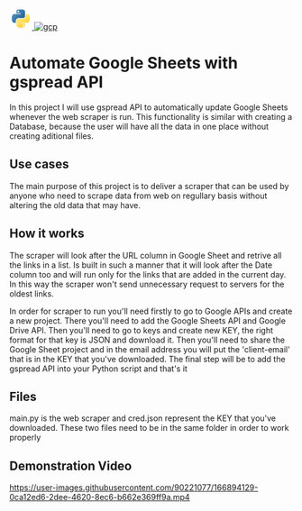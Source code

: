 <a href="https://www.python.org" target="_blank" rel="noreferrer"> <img src="https://raw.githubusercontent.com/devicons/devicon/master/icons/python/python-original.svg" alt="python" width="40" height="40"/> </a>
<a href="https://cloud.google.com" target="_blank" rel="noreferrer"> <img src="https://www.vectorlogo.zone/logos/google_cloud/google_cloud-icon.svg" alt="gcp" width="40" height="40"/> </a>
# Automate Google Sheets with gspread API

In this project I will use gspread API to automatically update Google Sheets whenever the web scraper is run. This functionality is similar with creating a Database, because the user will have all the data in one place without creating aditional files.

## Use cases
The main purpose of this project is to deliver a scraper that can be used by anyone who need to scrape data from web on regullary basis without altering the old data that may have.

## How it works
The scraper will look after the URL column in Google Sheet and retrive all the links in a list. Is built in such a manner that it will look after the Date column too and will run only for the links that are added in the current day. In this way the scraper won't send unnecessary request to servers for the oldest links.

In order for scraper to run you'll need firstly to go to Google APIs and create a new project. There you'll need to add the Google Sheets API and Google Drive API. Then you'll need to go to keys and create new KEY, the right format for that key is JSON and download it. Then you'll need to share the Google Sheet project and in the email address you will put the 'client-email' that is in the KEY that you've downloaded. The final step will be to add the gspread API into your Python script and that's it

## Files
main.py is the web scraper and cred.json represent the KEY that you've downloaded. These two files need to be in the same folder in order to work properly

## Demonstration Video


https://user-images.githubusercontent.com/90221077/166894129-0ca12ed6-2dee-4620-8ec6-b662e369ff9a.mp4

